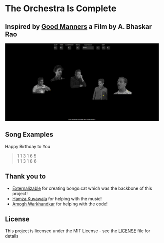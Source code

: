# The Orchestra Is Complete

## Inspired by [Good Manners](https://www.youtube.com/watch?v=UEQ24lIGaa0) a Film by A. Bhaskar Rao
<p align="center">
  <a href="https://nikhilmirpuri.github.io/GoodManners/">
    <img src="media/app.png">
  </a>  
</p>

## Song Examples

Happy Birthday to You

> 1 1 3 1 6 5\
> 1 1 3 1 8 6

## Thank you to

- [Externalizable](https://github.com/Externalizable) for creating bongo.cat which was the backbone of this project!
- [Hamza Kuvawala](https://www.instagram.com/hamzajustwantstochill/) for helping with the music!
- [Amogh Warkhandkar](https://github.com/amogh-w) for helping with the code!

## License

This project is licensed under the MIT License - see the [LICENSE](https://github.com/Externalizable/bongo.cat/blob/master/LICENSE) file for details
